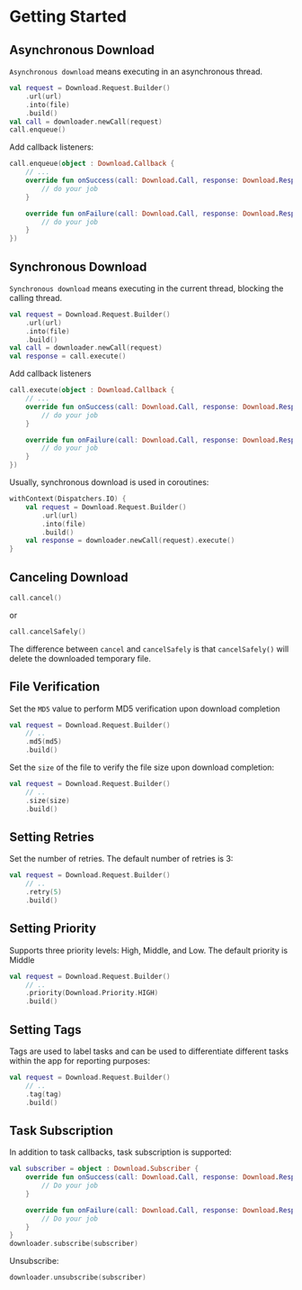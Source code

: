 Getting Started
===============

Asynchronous Download
---------------------

`Asynchronous download` means executing in an asynchronous thread.

```kotlin
val request = Download.Request.Builder()
    .url(url)
    .into(file)
    .build()
val call = downloader.newCall(request)
call.enqueue()
```

Add callback listeners:

```kotlin
call.enqueue(object : Download.Callback {
    // ...
    override fun onSuccess(call: Download.Call, response: Download.Response) {
        // do your job
    }

    override fun onFailure(call: Download.Call, response: Download.Response) {
        // do your job
    }
})
```

Synchronous Download
--------------------

`Synchronous download` means executing in the current thread, blocking the calling thread.

```kotlin
val request = Download.Request.Builder()
    .url(url)
    .into(file)
    .build()
val call = downloader.newCall(request)
val response = call.execute()
```

Add callback listeners

```kotlin
call.execute(object : Download.Callback {
    // ...
    override fun onSuccess(call: Download.Call, response: Download.Response) {
        // do your job
    }

    override fun onFailure(call: Download.Call, response: Download.Response) {
        // do your job
    }
})
```

Usually, synchronous download is used in coroutines:

```kotlin
withContext(Dispatchers.IO) {
    val request = Download.Request.Builder()
        .url(url)
        .into(file)
        .build()
    val response = downloader.newCall(request).execute()
}
```

Canceling Download
------------------

```kotlin
call.cancel()
```

or

```kotlin
call.cancelSafely()
```

The difference between `cancel` and `cancelSafely` is that `cancelSafely()` will delete the downloaded temporary file.

File Verification
-----------------

Set the `MD5` value to perform MD5 verification upon download completion

```kotlin
val request = Download.Request.Builder()
    // ..
    .md5(md5)
    .build()
```

Set the `size` of the file to verify the file size upon download completion:

```kotlin
val request = Download.Request.Builder()
    // ..
    .size(size)
    .build()
```

Setting Retries
---------------

Set the number of retries. The default number of retries is 3:

```kotlin
val request = Download.Request.Builder()
    // ..
    .retry(5)
    .build()
```

Setting Priority
----------------

Supports three priority levels: High, Middle, and Low. The default priority is Middle

```kotlin
val request = Download.Request.Builder()
    // ..
    .priority(Download.Priority.HIGH)
    .build()
```

Setting Tags
------------

Tags are used to label tasks and can be used to differentiate different tasks within the app for reporting purposes:

```kotlin
val request = Download.Request.Builder()
    // ..
    .tag(tag)
    .build()
```

Task Subscription
-----------------

In addition to task callbacks, task subscription is supported:

```kotlin
val subscriber = object : Download.Subscriber {
    override fun onSuccess(call: Download.Call, response: Download.Response) {
        // Do your job
    }

    override fun onFailure(call: Download.Call, response: Download.Response) {
        // Do your job
    }
}
downloader.subscribe(subscriber)
```

Unsubscribe:

```kotlin
downloader.unsubscribe(subscriber)
```
